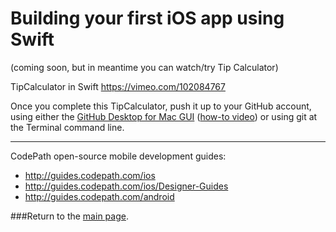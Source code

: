 # Building your first iOS app using Swift

(coming soon, but in meantime you can watch/try Tip Calculator)

TipCalculator in Swift 
https://vimeo.com/102084767

Once you complete this TipCalculator, push it up to your GitHub account, using either the [GitHub Desktop for Mac GUI](https://desktop.github.com/) ([how-to video](https://vimeo.com/98102453)) or using git at the Terminal command line.

---
CodePath open-source mobile development guides:
  - http://guides.codepath.com/ios
  - http://guides.codepath.com/ios/Designer-Guides
  - http://guides.codepath.com/android  

###Return to the [main page](./README.md).
